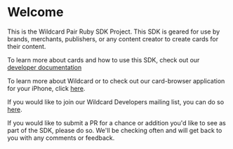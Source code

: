 # Welcome

This is the Wildcard Pair Ruby SDK Project.  This SDK is geared for use by brands, merchants, publishers, or any content creator to create cards for their content.

To learn more about cards and how to use this SDK, check out our [developer documentation](http://trywildcard.com/docs)

To learn more about Wildcard or to check out our card-browser application for your iPhone, click [here](http://trywildcard.com).

If you would like to join our Wildcard Developers mailing list, you can do so [here](https://groups.google.com/forum/#!forum/wildcard-dev).

If you would like to submit a PR for a chance or addition you'd like to see as part of the SDK, please do so.  We'll be checking often and will get back to you with any comments or feedback.